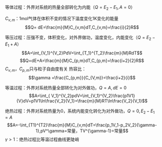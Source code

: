 等体过程：外界对系统的热量全部转化为内能（$Q=E_2-E_1,A=0$）

$C_{v,m}$：1mol气体在体积不变的情况下温度变化1K变化的能量$$Q= dE=\frac{m}{M}C_{v,m}dT,C_{v,m}=\frac{i}{2}R$$

等压过程：压强不变，体积变化，对外界做功，温度变化，内能变化（$Q=E_2-E_1+A$）$$A=\int_{V_1}^{V_2}PdV=\int_{T_1}^{T_2}\frac{m}{M}RdT$$$$Q=dE+A=\frac{m}{M}C_{p,m}dT,C_{p,m}=\frac{i+2}{2}R$$
$C_{v,m}，C_{p,m}$只与粒子自由度有关
热容比：$$\gamma =\frac{C_{p,m}}{C_{V,m}}=\frac{i+2}{i}$$

等温过程：外界对系统热量全部转化为对外做功，$Q=A,dE=0$$$A=\int_{
V_1}^{V_2}pdV=\int_{V_1}^{V_2}\frac{p1V1}{V}dV=p1V1\ln\frac{V_2}{V_1}=\frac{m}{M}RT\ln\frac{V_2}{V_1}$$

绝热过程：外界对系统热量为0，系统内能变化转化为对外做功，$Q=0,E_2-E_1=A$$$A=-\int_{T1}^{T2}\frac{m}{M}C_{v,m}dT=\frac{p_1V_1-p_2V_2}{\gamma-1},pV^\gamma=常量，TV^{\gamma-1}=常量$$
$\gamma>1$：绝热过程比等温过程曲线更陡峭